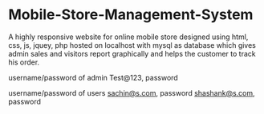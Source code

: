 # Mobile-Store-Management-System
A highly responsive website for online mobile store designed using html, css, js, jquey, php hosted on localhost with mysql as database which gives admin sales and visitors report graphically and helps the customer to track his order.


username/password of admin
Test@123, password

username/password of users
sachin@s.com, password
shashank@s.com, password
